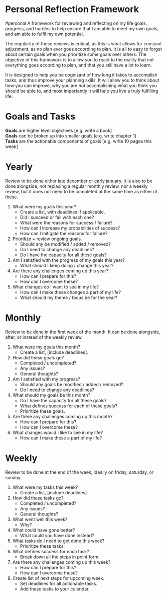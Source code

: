 # Personal Reflection Framework
#personal
A framework for reviewing and reflecting on my life goals, progress, and hurdles to help ensure that I am able to meet my own goals, and am able to fulfil my own potential.

The regularity of these reviews is critical, as this is what allows for constant adjustment, as no plan ever goes according to plan. It is all to easy to forget about certain goals when you prioritize some goals over others. The objective of this framework is to allow you to react to the reality that not everything goes according to plan, and that you still have a lot to learn.

It is designed to help you be cognizant of how long it takes to accomplish tasks, and thus improve your planning skills. It will allow you to think about how you can improve, why you are not accomplishing what you think you should be able to, and most importantly it will help you live a truly fulfilling life.

# Goals and Tasks
**Goals** are higher level objectives [e.g. write a book]</br>
**Goals** can be broken up into smaller goals [e.g. write chapter 1]</br>
**Tasks** are the actionable components of goals [e.g. write 10 pages this week]</br>

# Yearly
Review to be done either late december or early january. It is also to be done alongside, not replacing a regular monthly review, nor a weekly review, but it does not need to be completed at the same time as either of these.

1. What were my goals this year?
	- Create a list, with deadlines if applicable.
	- Did I succeed or fail with each one?
	- What were the reasons for success / failure?
	- How can I increase my probabilities of success?
	- How can I mitigate the reasons for failure?
2. Prioritize + review ongoing goals.
	- Should any be modified / added / removed?
	- Do I need to change any deadlines?
	- Do I have the capacity for all these goals?
3. Am I satisfied with the progress of my goals this year?
	- What should I keep doing / change this year?
4. Are there any challenges coming up this year?
	- How can I prepare for this?
	- How can I overcome these?
5. What changes do I want to see in my life?
	- How can I make these changes a part of my life?
	- What should my theme / focus be for the year?

# Monthly
Review to be done in the first week of the month. It can be done alongside, after, or instead of the weekly review.

1. What were my goals this month?
	- Create a list, [include deadlines].
2. How did these goals go?
	- Completed / uncompleted?
	- Any issues?
	- General thoughts?
3. Am I satisfied with my progress?
	- Should any goals be modified / added / removed?
	- Do I need to change any deadlines? 
4. What should my goals be this month?
	- Do I have the capacity for all these goals?
	- What defines success for each of these goals?
	- Prioritize these goals.
5. Are there any challenges coming up this month?
	- How can I prepare for this?
	- How can I overcome these?
6. What changes would I like to see in my life?
	- How can I make these a part of my life?

# Weekly
Review to be done at the end of the week, ideally on friday, saturday, or sunday.

1. What were my tasks this week?
	- Create a list, [include deadlines]
2. How did these tasks go?
	- Completed / uncompleted?
	- Any issues?
	- General thoughts?
3. What went well this week?
	- Why?
4. What could have gone better?
	- What could you have done instead?
5. What tasks do I need to get done this week?
	- Prioritize these tasks.
7. What defines success for each task?
	- Break down all the steps in point form.
8. Are there any challenges coming up this week?
	- How can I prepare for this?
	- How can I overcome these?
9. Create list of next steps for upcoming week.
	- Set deadlines for all actionable tasks.
	- Add these tasks to your calendar.